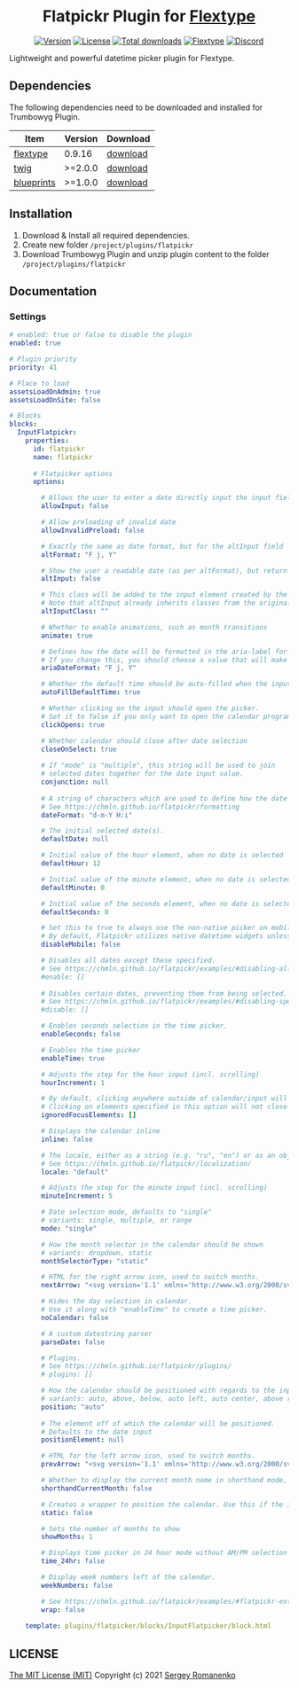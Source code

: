 <h1 align="center">Flatpickr Plugin for <a href="https://flextype.org/">Flextype</a></h1>

<p align="center">
<a href="https://github.com/flextype-plugins/flatpickr/releases"><img alt="Version" src="https://img.shields.io/github/release/flextype-plugins/flatpickr.svg?label=version&color=black"></a> <a href="https://github.com/flextype-plugins/flatpickr"><img src="https://img.shields.io/badge/license-MIT-blue.svg?color=black" alt="License"></a> <a href="https://github.com/flextype-plugins/flatpickr"><img src="https://img.shields.io/github/downloads/flextype-plugins/flatpickr/total.svg?color=black" alt="Total downloads"></a> <a href="https://github.com/flextype/flextype"><img src="https://img.shields.io/badge/Flextype-0.9.16-green.svg?color=black" alt="Flextype"></a> <a href=""><img src="https://img.shields.io/discord/423097982498635778.svg?logo=discord&color=black&label=Discord%20Chat" alt="Discord"></a>
</p>

Lightweight and powerful datetime picker plugin for Flextype.

## Dependencies

The following dependencies need to be downloaded and installed for Trumbowyg Plugin.

| Item | Version | Download |
|---|---|---|
| [flextype](https://github.com/flextype/flextype) | 0.9.16 | [download](https://github.com/flextype/flextype/releases) |
| [twig](https://github.com/flextype-plugins/twig) | >=2.0.0 | [download](https://github.com/flextype-plugins/twig/releases) |
| [blueprints](https://github.com/flextype-plugins/blueprints) | >=1.0.0 | [download](https://github.com/flextype-plugins/blueprints/releases) |

## Installation

1. Download & Install all required dependencies.
2. Create new folder `/project/plugins/flatpickr`
3. Download Trumbowyg Plugin and unzip plugin content to the folder `/project/plugins/flatpickr`

## Documentation

### Settings

```yaml
# enabled: true or false to disable the plugin
enabled: true

# Plugin priority
priority: 41

# Place to load
assetsLoadOnAdmin: true
assetsLoadOnSite: false

# Blocks
blocks:
  InputFlatpickr:
    properties:
      id: flatpickr
      name: flatpickr
      
      # Flatpicker options
      options:

        # Allows the user to enter a date directly input the input field. By default, direct entry is disabled.
        allowInput: false

        # Allow preloading of invalid date
        allowInvalidPreload: false

        # Exactly the same as date format, but for the altInput field
        altFormat: "F j, Y"

        # Show the user a readable date (as per altFormat), but return something totally different to the server.
        altInput: false

        # This class will be added to the input element created by the altInput option.  
        # Note that altInput already inherits classes from the original input.
        altInputClass: ""

        # Whether to enable animations, such as month transitions
        animate: true

        # Defines how the date will be formatted in the aria-label for calendar days, using the same tokens as dateFormat. 
        # If you change this, you should choose a value that will make sense if a screen reader reads it out loud.
        ariaDateFormat: "F j, Y"

        # Whether the default time should be auto-filled when the input is empty and gains or loses focus. 
        autoFillDefaultTime: true

        # Whether clicking on the input should open the picker.
        # Set it to false if you only want to open the calendar programmatically
        clickOpens: true

        # Whether calendar should close after date selection
        closeOnSelect: true
        
        # If "mode" is "multiple", this string will be used to join
        # selected dates together for the date input value.
        conjunction: null
  
        # A string of characters which are used to define how the date will be displayed in the input box.
        # See https://chmln.github.io/flatpickr/formatting
        dateFormat: "d-m-Y H:i"

        # The initial selected date(s).
        defaultDate: null

        # Initial value of the hour element, when no date is selected 
        defaultHour: 12

        # Initial value of the minute element, when no date is selected 
        defaultMinute: 0

        # Initial value of the seconds element, when no date is selected 
        defaultSeconds: 0

        # Set this to true to always use the non-native picker on mobile devices.
        # By default, Flatpickr utilizes native datetime widgets unless certain options (e.g. disable) are used.
        disableMobile: false

        # Disables all dates except these specified. 
        # See https://chmln.github.io/flatpickr/examples/#disabling-all-dates-except-select-few 
        #enable: []
                
        # Disables certain dates, preventing them from being selected.
        # See https://chmln.github.io/flatpickr/examples/#disabling-specific-dates
        #disable: []

        # Enables seconds selection in the time picker.
        enableSeconds: false

        # Enables the time picker
        enableTime: true

        # Adjusts the step for the hour input (incl. scrolling)
        hourIncrement: 1

        # By default, clicking anywhere outside of calendar/input will close the calendar.
        # Clicking on elements specified in this option will not close the calendar
        ignoredFocusElements: []

        # Displays the calendar inline
        inline: false

        # The locale, either as a string (e.g. "ru", "en") or as an object.
        # See https://chmln.github.io/flatpickr/localization/ 
        locale: "default"

        # Adjusts the step for the minute input (incl. scrolling)
        minuteIncrement: 5

        # Date selection mode, defaults to "single"
        # variants: single, multiple, or range
        mode: "single"

        # How the month selector in the calendar should be shown
        # variants: dropdown, static
        monthSelectorType: "static"

        # HTML for the right arrow icon, used to switch months.
        nextArrow: "<svg version='1.1' xmlns='http://www.w3.org/2000/svg' xmlns:xlink='http://www.w3.org/1999/xlink' viewBox='0 0 17 17'><g></g><path d='M13.207 8.472l-7.854 7.854-0.707-0.707 7.146-7.146-7.146-7.148 0.707-0.707 7.854 7.854z' /></svg>"

        # Hides the day selection in calendar.
        # Use it along with "enableTime" to create a time picker.
        noCalendar: false

        # A custom datestring parser
        parseDate: false

        # Plugins. 
        # See https://chmln.github.io/flatpickr/plugins/ 
        # plugins: []

        # How the calendar should be positioned with regards to the input.
        # variants: auto, above, below, auto left, auto center, above right, below left, below center, below right
        position: "auto"
          
        # The element off of which the calendar will be positioned.
        # Defaults to the date input
        positionElement: null

        # HTML for the left arrow icon, used to switch months.
        prevArrow: "<svg version='1.1' xmlns='http://www.w3.org/2000/svg' xmlns:xlink='http://www.w3.org/1999/xlink' viewBox='0 0 17 17'><g></g><path d='M5.207 8.471l7.146 7.147-0.707 0.707-7.853-7.854 7.854-7.853 0.707 0.707-7.147 7.146z' /></svg>"

        # Whether to display the current month name in shorthand mode, e.g. "Sep" instead "September"
        shorthandCurrentMonth: false

        # Creates a wrapper to position the calendar. Use this if the input is inside a scrollable element
        static: false

        # Sets the number of months to show 
        showMonths: 1

        # Displays time picker in 24 hour mode without AM/PM selection when enabled.
        time_24hr: false

        # Display week numbers left of the calendar.
        weekNumbers: false

        # See https://chmln.github.io/flatpickr/examples/#flatpickr-external-elements
        wrap: false
         
    template: plugins/flatpicker/blocks/InputFlatpicker/block.html
```

## LICENSE
[The MIT License (MIT)](https://github.com/flextype-plugins/flatpickr/blob/master/LICENSE.txt)
Copyright (c) 2021 [Sergey Romanenko](https://github.com/Awilum)
